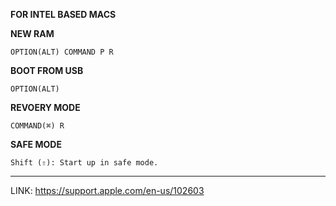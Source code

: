 **FOR INTEL BASED MACS**

**NEW RAM**

`OPTION(ALT) COMMAND P R`

**BOOT FROM USB**

`OPTION(ALT)`

**REVOERY MODE**

`COMMAND(⌘) R`

**SAFE MODE**

`Shift (⇧): Start up in safe mode.`

---

LINK: https://support.apple.com/en-us/102603
